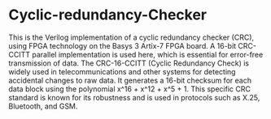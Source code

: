 # Cyclic-redundancy-Checker
This is the Verilog implementation of a cyclic redundancy checker (CRC), using FPGA technology on the Basys 3 Artix-7 FPGA board. A 16-bit CRC-CCITT parallel implementation is used here, which is essential for error-free transmission of data. The CRC-16-CCITT (Cyclic Redundancy Check) is widely used in telecommunications and other systems for detecting accidental changes to raw data. It generates a 16-bit checksum for each data block using the polynomial x^16 + x^12 + x^5 + 1. This specific CRC standard is known for its robustness and is used in protocols such as X.25, Bluetooth, and GSM.
